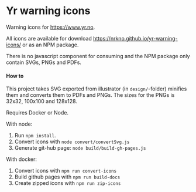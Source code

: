 # Yr warning icons

Warning icons for https://www.yr.no.

All icons are available for download https://nrkno.github.io/yr-warning-icons/ or as an NPM package.

There is no javascript component for consuming and the NPM package only contain SVGs, PNGs and PDFs.


#### How to
This project takes SVG exported from illustrator (in `design/`-folder) minifies them and converts them to PDFs and PNGs. The sizes for the PNGs is 32x32, 100x100 and 128x128.

Requires Docker or Node.

With node:

1. Run `npm install`.
2. Convert icons with `node convert/convertSvg.js`
3. Generate git-hub page: `node build/build-gh-pages.js`


With docker:

1. Convert icons with `npm run convert-icons`
2. Build github pages with `npm run build-docs`
3. Create zipped icons with `npm run zip-icons`

